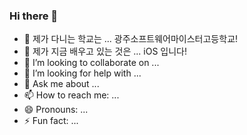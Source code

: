 ### Hi there 👋

- 🔭 제가 다니는 학교는 ... 광주소프트웨어마이스터고등학교!
- 🌱 제가 지금 배우고 있는 것은 ... iOS 입니다!
- 👯 I’m looking to collaborate on ... 
- 🤔 I’m looking for help with ...
- 💬 Ask me about ...
- 📫 How to reach me: ...
- 😄 Pronouns: ...
- ⚡ Fun fact: ...

